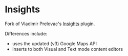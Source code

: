 Insights
========

Fork of Vladimir Prelovac's [Insights](https://wordpress.org/plugins/insights/) plugin. 

Differences include:
 - uses the updated (v3) Google Maps API
 - inserts to both Visual and Text mode content editors